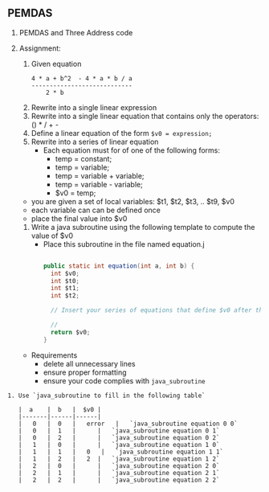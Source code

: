 
## PEMDAS



  1. PEMDAS and Three Address code
  1. Assignment:
     1. Given equation
        ```
        4 * a + b^2  - 4 * a * b / a
        ----------------------------
            2 * b
        ```
     1. Rewrite into a single linear expression
     1. Rewrite into a single linear equation that contains only the operators: () * / + -
     1. Define a linear equation of the form `$v0 = expression;`
     1. Rewrite into a series of linear equation
        - Each equation must for of one of the following forms:
          *  temp = constant;
          *  temp = variable;
          *  temp = variable + variable;
          *  temp = variable - variable;
          *  $v0 = temp;

       - you are given a set of local variables:  $t1, $t2, $t3, .. $t9, $v0
       - each variable can can be defined once
       - place the final value into $v0

     1. Write a java subroutine using the following template to compute the value of $v0
        - Place this subroutine in the file named equation.j
          ```java
   
          public static int equation(int a, int b) {
            int $v0;
            int $t0;
            int $t1;
            int $t2;
   
            // Insert your series of equations that define $v0 after this line
   
            // 
            return $v0;
          }
          ```

       * Requirements
         - delete all unnecessary lines
         - ensure proper formatting
         - ensure your code complies with `java_subroutine`

    1. Use `java_subroutine to fill in the following table`

       |  a    |  b   |  $v0 |
       |-------|------|------|
       |   0   |  0   |   error   |   `java_subroutine equation 0 0`
       |   0   |  1   |      |   `java_subroutine equation 0 1`
       |   0   |  2   |      |   `java_subroutine equation 0 2`
       |   1   |  0   |      |   `java_subroutine equation 1 0`
       |   1   |  1   |   0   |   `java_subroutine equation 1 1`
       |   1   |  2   |   2  |   `java_subroutine equation 1 2`
       |   2   |  0   |      |   `java_subroutine equation 2 0`
       |   2   |  1   |      |   `java_subroutine equation 2 1`
       |   2   |  2   |      |   `java_subroutine equation 2 2`
      
